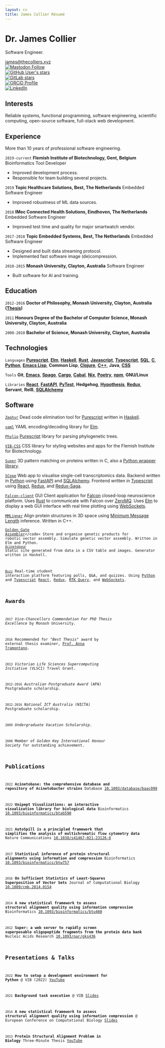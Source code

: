 ```yaml
---
layout: cv
title: James Collier Résumé
---
```

# Dr. James Collier
Software Engineer.

<div id="webaddress">
  <a href="james@thecolliers.xyz">james@thecolliers.xyz</a>
</div>
<div class="social-info">
  <a rel="me" href="https://aus.social/@MaybeJustJames"><img alt="Mastodon Follow" src="https://img.shields.io/mastodon/follow/109257440004957974?domain=https%3A%2F%2Faus.social&label=Mastodon&style=social"></a>
</div>
<div class="social-info">
  <a href="https://github.com/MaybeJustJames"><img alt="GitHub User's stars" src="https://img.shields.io/github/stars/MaybeJustJames?label=GitHub&style=social"></a>
</div>
<div class="social-info">
  <a href="https://gitlab.com/bimmie"><img alt="GitLab stars" src="https://img.shields.io/gitlab/stars/structural-fragment-search/super?label=GitLab&style=social"></a>
</div>
<div class="social-info">
  <a href="https://orcid.org/0000-0002-0020-421X"><img alt="ORCiD Profile" src="https://img.shields.io/badge/orcid-A6CE39?style=for-the-badge&logo=orcid&logoColor=white"></a>
</div>
<div class="social-info">
  <a href="https://www.linkedin.com/in/james-collier-07327095/">
    <img alt="LinkedIn" src="https://img.shields.io/badge/linkedin-0A66C2?style=for-the-badge&logo=linkedin&logoColor=white">
  </a>
</div>


## Interests

Reliable systems, functional programming, software engineering, scientific computing, open-source software, full-stack web development.

## Experience

More than 10 years of professional software engineering.

`2019-current`
__Flemish Institute of Biotechnology, Gent, Belgium__
Bioinformatics Tool Developer
* Improved development process.
* Responsible for team building several projects.

`2019`
__Topic Healthcare Solutions, Best, The Netherlands__
Embedded Software Engineer
* Improved robustness of ML data sources.

`2018`
__IMec Connected Health Solutions, Eindhoven, The Netherlands__
Embedded Software Engineer
* Improved test time and quality for major smartwatch vendor.

`2017-2018`
__Topic Embedded Systems, Best, The Netherlands__
Embedded Software Engineer
* Designed and built data streaming protocol.
* Implemented fast software image (de)compression.

`2010-2015`
__Monash University, Clayton, Australia__
Software Engineer
* Built software for AI and training.


## Education

`2012-2016`
__Doctor of Philosophy, Monash University, Clayton, Australia ([Thesis](https://doi.org/10.4225/03/58b79813d9110))__

`2011`
__Honours Degree of the Bachelor of Computer Science, Monash University, Clayton, Australia__

`2008-2010`
__Bachelor of Science, Monash University, Clayton, Australia__

## Technologies

`Languages`
**[Purescript](https://github.com/vibbits/phylio)**, **[Elm](https://github.com/MaybeJustJames/yaml)**, **[Haskell](https://github.com/MaybeJustJames/zephyr)**, **[Rust](https://bitbucket.org/kloostermannerflab/falcon-swr-client/)**, **[Javascript]()**, **[Typescript](https://github.com/aertslab/SCope/tree/develop)**, **[SQL](https://www.iso.org/standard/63555.html)**, **[C](https://gitlab.com/structural-fragment-search/super)**, **[Python](https://github.com/vibbits/gentle-hands-on-python)**, **[Emacs Lisp](https://github.com/MaybeJustJames/james-configfiles)**, **Common Lisp**, **[Clojure](https://github.com/vibbits/herodotus)**, **[C++](https://lcb.infotech.monash.edu.au/mmligner/)**, **Java**, **[CSS](https://github.com/vibbits/vib-css)**

`Tools`
**Git**, **[Emacs](https://www.gnu.org/software/emacs)**, **[Spago](https://github.com/vibbits/phylio)**, **[Cargo](https://bitbucket.org/kloostermannerflab/falcon-swr-client/)**, **[Cabal](https://github.com/MaybeJustJames/zephyr)**, **[Nix](https://github.com/vibbits/acinetobase-static)**, **[Poetry](https://github.com/vibbits/GGW-Elm)**, **[npm](https://github.com/vibbits/react-2d-molecule)**, **GNU/Linux**

`Libraries`
**[React](https://github.com/vibbits/buzz)**, **[FastAPI](https://github.com/vibbits/buzz)**, **[PyTest](https://github.com/aertslab/SCope/tree/develop)**, **Hedgehog**, **[Hypothesis](https://github.com/aertslab/SCope/tree/develop)**, **[Redux](https://github.com/vibbits/buzz)**, **Servant**, **Rel8**, **[SQLAlchemy](https://github.com/vibbits/buzz)**

## Software

<code><a href="https://github.com/MaybeJustJames/zephyr">Zephyr</a></code>
Dead code elimination tool for [Purescript](https://purescript.org/) written in [Haskell](https://haskell.org/).

<code><a href="https://github.com/MaybeJustJames/yaml">yaml</a></code>
YAML encoding/decoding library for [Elm](https://elm-lang.org/).

<code><a href="https://github.com/vibbits/phylio">Phylio</a></code>
[Purescript](https://purescript.org) library for parsing phylogenetic trees.

<code><a href="https://github.com/vibbits/vib-css">VIB-CSS</a></code>
CSS library for styling websites and apps for the Flemish Institute for Biotechnology.

<code><a href="https://gitlab.com/structural-fragment-search/super">Super</a></code>
3D pattern matching on proteins written in C, also a [Python wrapper library](https://pypi.org/project/pysuper/).

<code><a href="https://github.com/aertslab/SCope">SCope</a></code>
Web app to visualise single-cell transcriptomics data. Backend written in [Python](https://python.org/) using [FastAPI](https://fastapi.tiangolo.com/) and [SQLAlchemy](https://www.sqlalchemy.org/). Frontend written in [Typescript](https://www.typescriptlang.org/) using [React](https://react.dev/), [Redux](https://redux.js.org/), and [Redux-Saga](https://redux-saga.js.org/).

<code><a href="https://bitbucket.org/kloostermannerflab/falcon-swr-client">Falcon-client</a></code>
GUI Client application for [Falcon](https://bitbucket.org/kloostermannerflab/falcon-core) closed-loop neuroscience platform. Uses [Rust](https://www.rust-lang.org/) to communicate with Falcon over [ZeroMQ](https://zeromq.org/). Uses [Elm](https://elm-lang.org/) to display a web GUI interface with real time plotting using [WebSockets](https://datatracker.ietf.org/doc/html/rfc6455).

<code><a href="https://lcb.infotech.monash.edu/mmligner/">MMLigner</a></code>
Align protein structures in 3D space using [Minimum Message Length](http://allisons.org/ll/MML/) inference. Written in C++.

<code><a href="https://github.com/vibbits/GGW-Elm">Golden Gate Assembler</a></code<
Store and organise genetic products for robotic vector assembly. Simulate genetic vector assembly. Written in Elm and Python.
<code><a href="https://github.com/vibbits/acinetobase-static">Acinetobase</a></code>
Static site generated from data in a CSV table and images. Generator written in Haskell.

<code><a href="https://buzz.vib.be">Buzz</a></code>
Real-time student interaction platform featuring polls, Q&A, and quizzes. Using [Python](https://python.org/) and [Typescript]() [React](https://react.dev), [Redux](https://redux.js.org/), [RTK Query](https://redux-toolkit.js.org/rtk-query), and [WebSockets](https://datatracker.ietf.org/doc/html/rfc6455).

## Awards

`2017`
_Vice-Chancellors Commendation For PhD Thesis Excellence_ by Monash University.

`2016`
Recommended for _"Best Thesis"_ award by external thesis examiner, [Prof. Anna Tramontano](https://en.wikipedia.org/wiki/Anna_Tramontano).

`2013`
_Victorian Life Sciences Supercomputing Initiative_ (VLSCI) Travel Grant.

`2012-2016`
_Australian Postgraduate Award_ (APA) Postgraduate scholarship.

`2012-2016`
_National ICT Australia_ (NICTA) Postgraduate scholarship.

`2009`
_Undergraduate Vacation Scholarship_.

`2008`
Member of _Golden Key International Honour Society_ for outstanding achievement.


## Publications

`2022`
**Acinetobase: the comprehensive database and repository of Acinetobacter strains** Database
[10.1093/database/baac099](https://doi.org/10.1093/database/baac099)

`2022`
**Unipept Visualizations: an interactive visualization library for biological data** Bioinformatics
[10.1093/bioinformatics/btab590](https://doi.org/10.1093/bioinformatics/btab590)

`2021`
**AutoSpill is a principled framework that simplifies the analysis of multichromatic flow cytometry data** Nature Communications
[10.1038/s41467-021-23126-8](https://doi.org/10.1038/s41467-021-23126-8)

`2017`
**Statistical inference of protein structural alignments using information and compression** Bioinformatics
[10.1093/bioinformatics/btw757](https://doi.org/10.1093/bioinformatics/btw757)

`2016`
**On Sufficient Statistics of Least-Squares Superposition of Vector Sets** Journal of Computational Biology
[10.1089/cmb.2014.0154](https://doi.org/10.1089/cmb.2014.0154)

`2014`
**A new statistical framework to assess structural alignment quality using information compression** Bioinformatics
[10.1093/bioinformatics/btu460](https://doi.org/10.1093/bioinformatics/btu460)

`2012`
**Super: a web server to rapidly screen superposable oligopeptide fragments from the protein data bank** Nucleic Acids Research
[10.1093/nar/gks436](https://doi.org/10.1093/nar/gks436)


## Presentations &amp; Talks

`2022`
**How to setup a development environment for Python** @ VIB (2022)
[YouTube](https://youtu.be/vLRAUHpeHtM)

`2021`
**Background task execution** @ VIB
[Slides](https://maybejustjames.github.io/background-tasks-talk)

`2014`
**A new statistical framework to assess structural alignment quality using information compression** @ European Conference on Computational Biology
[Slides](https://www.dropbox.com/s/4h3itvwwflvwl0t/Mon7_James_Collier.pdf?dl=0)

`2013`
**Protein Structural Alignment Problem in Biology** Three-Minute Thesis
[YouTube](https://youtu.be/h0BY3lcEFKQ)
